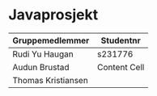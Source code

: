 # Javaprosjekt

Gruppemedlemmer     | Studentnr
------------------- | -------------
Rudi Yu Haugan  	| s231776
Audun Brustad   	| Content Cell
Thomas Kristiansen 	| 


